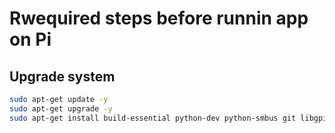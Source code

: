 # Rwequired steps before runnin app on Pi

## Upgrade system

```bash
sudo apt-get update -y
sudo apt-get upgrade -y
sudo apt-get install build-essential python-dev python-smbus git libgpiod2
```
